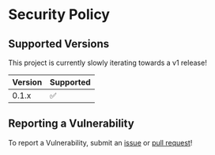 # Security Policy

## Supported Versions

This project is currently slowly iterating towards a v1 release!

| Version | Supported          |
| ------- | ------------------ |
| 0.1.x   | :white_check_mark: |

## Reporting a Vulnerability

To report a Vulnerability, submit an [issue](https://github.com/yowainwright/brakefast/issues) or [pull request](https://github.com/yowainwright/brakefast/pulls)!
